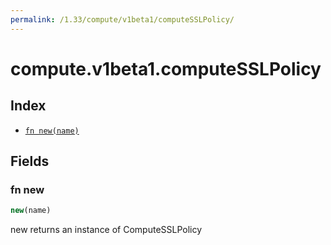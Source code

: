 ```yaml
---
permalink: /1.33/compute/v1beta1/computeSSLPolicy/
---
```


# compute.v1beta1.computeSSLPolicy



## Index

* [`fn new(name)`](#fn-new)

## Fields

### fn new

```ts
new(name)
```

new returns an instance of ComputeSSLPolicy